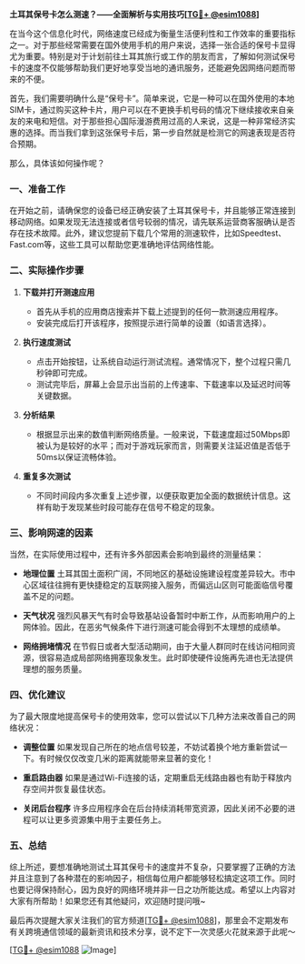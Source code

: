 **土耳其保号卡怎么测速？——全面解析与实用技巧[[TG💪+ @esim1088](https://t.me/s/esim1088)]**

在当今这个信息化时代，网络速度已经成为衡量生活便利性和工作效率的重要指标之一。对于那些经常需要在国外使用手机的用户来说，选择一张合适的保号卡显得尤为重要。特别是对于计划前往土耳其旅行或工作的朋友而言，了解如何测试保号卡的速度不仅能够帮助我们更好地享受当地的通讯服务，还能避免因网络问题而带来的不便。

首先，我们需要明确什么是“保号卡”。简单来说，它是一种可以在国外使用的本地SIM卡，通过购买这种卡片，用户可以在不更换手机号码的情况下继续接收来自亲友的来电和短信。对于那些担心国际漫游费用过高的人来说，这是一种非常经济实惠的选择。而当我们拿到这张保号卡后，第一步自然就是检测它的网速表现是否符合预期。

那么，具体该如何操作呢？

### 一、准备工作

在开始之前，请确保您的设备已经正确安装了土耳其保号卡，并且能够正常连接到移动网络。如果发现无法连接或者信号较弱的情况，请先联系运营商客服确认是否存在技术故障。此外，建议您提前下载几个常用的测速软件，比如Speedtest、Fast.com等，这些工具可以帮助您更准确地评估网络性能。

### 二、实际操作步骤

1. **下载并打开测速应用**
   - 首先从手机的应用商店搜索并下载上述提到的任何一款测速应用程序。
   - 安装完成后打开该程序，按照提示进行简单的设置（如语言选择）。

2. **执行速度测试**
   - 点击开始按钮，让系统自动运行测试流程。通常情况下，整个过程只需几秒钟即可完成。
   - 测试完毕后，屏幕上会显示出当前的上传速率、下载速率以及延迟时间等关键数据。

3. **分析结果**
   - 根据显示出来的数值判断网络质量。一般来说，下载速度超过50Mbps即被认为是较好的水平；而对于游戏玩家而言，则需要关注延迟值是否低于50ms以保证流畅体验。

4. **重复多次测试**
   - 不同时间段内多次重复上述步骤，以便获取更加全面的数据统计信息。这样有助于发现某些时段可能存在信号不稳定的现象。

### 三、影响网速的因素

当然，在实际使用过程中，还有许多外部因素会影响到最终的测量结果：

- **地理位置**
  土耳其国土面积广阔，不同地区的基础设施建设程度差异较大。市中心区域往往拥有更快捷稳定的互联网接入服务，而偏远山区则可能面临信号覆盖不足的问题。
  
- **天气状况**
  强烈风暴天气有时会导致基站设备暂时中断工作，从而影响用户的上网体验。因此，在恶劣气候条件下进行测速可能会得到不太理想的成绩单。

- **网络拥堵情况**
  在节假日或者大型活动期间，由于大量人群同时在线访问相同资源，很容易造成局部网络拥塞现象发生。此时即使硬件设施再先进也无法提供理想的服务质量。

### 四、优化建议

为了最大限度地提高保号卡的使用效率，您可以尝试以下几种方法来改善自己的网络状况：

- **调整位置**
  如果发现自己所在的地点信号较差，不妨试着换个地方重新尝试一下。有时候仅仅改变几米的距离就能带来显著的变化！

- **重启路由器**
  如果是通过Wi-Fi连接的话，定期重启无线路由器也有助于释放内存空间并恢复最佳状态。

- **关闭后台程序**
  许多应用程序会在后台持续消耗带宽资源，因此关闭不必要的进程可以让更多资源集中用于主要任务上。

### 五、总结

综上所述，要想准确地测试土耳其保号卡的速度并不复杂，只要掌握了正确的方法并且注意到了各种潜在的影响因子，相信每位用户都能够轻松搞定这项工作。同时也要记得保持耐心，因为良好的网络环境并非一日之功所能达成。希望以上内容对大家有所帮助！如果您还有其他疑问，欢迎随时提问哦~

最后再次提醒大家关注我们的官方频道[[TG💪+ @esim1088](https://t.me/s/esim1088)]，那里会不定期发布有关跨境通信领域的最新资讯和技术分享，说不定下一次灵感火花就来源于此呢～ 

[[TG💪+ @esim1088](https://t.me/s/esim1088) ![Image](https://i.postimg.cc/4NQfJmqS/Snipaste-2025-05-13-00-14-12.png)]